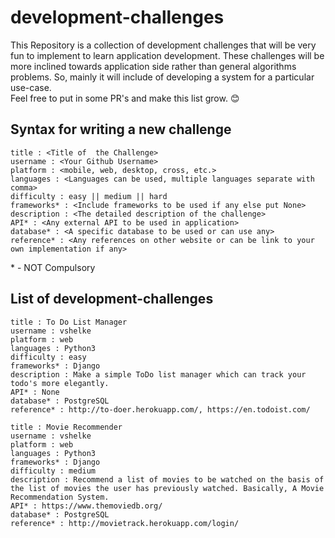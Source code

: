 # development-challenges

This Repository is a collection of development challenges that will be very fun to implement to learn application development. These challenges will be more inclined towards application side rather than general algorithms problems. So, mainly it will include of developing a system for a particular use-case.<br>
Feel free to put in some PR's and make this list grow. :blush:


## Syntax for writing a new challenge

```
title : <Title of  the Challenge>
username : <Your Github Username>
platform : <mobile, web, desktop, cross, etc.>
languages : <Languages can be used, multiple languages separate with comma>
difficulty : easy || medium || hard
frameworks* : <Include frameworks to be used if any else put None>
description : <The detailed description of the challenge>
API* : <Any external API to be used in application>
database* : <A specific database to be used or can use any>
reference* : <Any references on other website or can be link to your own implementation if any>
```

\* - NOT Compulsory

## List of development-challenges

```
title : To Do List Manager
username : vshelke
platform : web
languages : Python3
difficulty : easy
frameworks* : Django
description : Make a simple ToDo list manager which can track your todo's more elegantly.
API* : None
database* : PostgreSQL
reference* : http://to-doer.herokuapp.com/, https://en.todoist.com/
```

```
title : Movie Recommender
username : vshelke
platform : web
languages : Python3
frameworks* : Django
difficulty : medium
description : Recommend a list of movies to be watched on the basis of the list of movies the user has previously watched. Basically, A Movie Recommendation System.
API* : https://www.themoviedb.org/
database* : PostgreSQL
reference* : http://movietrack.herokuapp.com/login/
```
